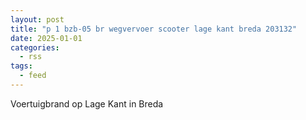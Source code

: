 ```yaml
---
layout: post
title: "p 1 bzb-05 br wegvervoer scooter lage kant breda 203132"
date: 2025-01-01
categories: 
  - rss
tags: 
  - feed
---
```


Voertuigbrand op Lage Kant in Breda
